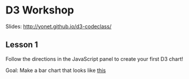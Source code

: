 # D3 Workshop

Slides: http://yonet.github.io/d3-codeclass/

## Lesson 1

Follow the directions in the JavaScript panel to create your first D3 chart! 

Goal: Make a bar chart that looks like <a href="https://raw.githubusercontent.com/Yonet/d3-workshop/master/images/example.png">this</a>